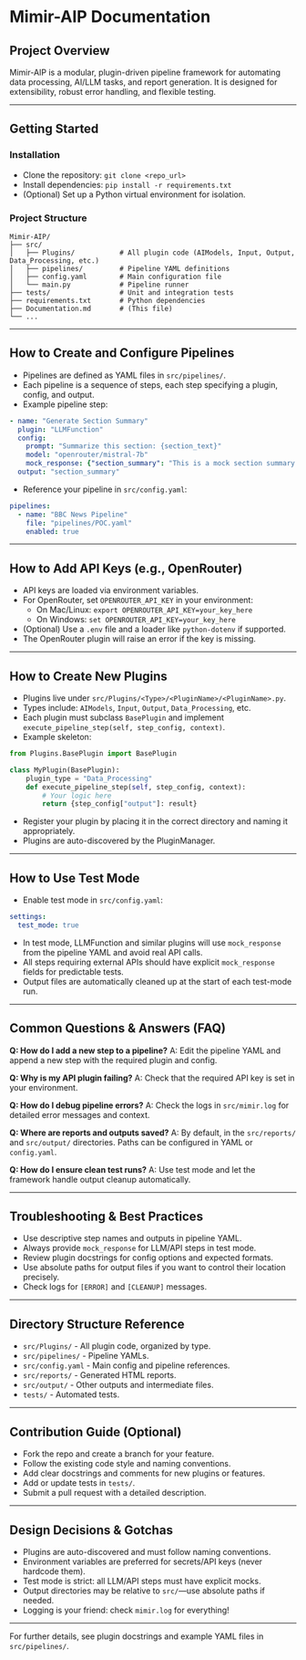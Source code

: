 # Mimir-AIP Documentation

## Project Overview
Mimir-AIP is a modular, plugin-driven pipeline framework for automating data processing, AI/LLM tasks, and report generation. It is designed for extensibility, robust error handling, and flexible testing.

---

## Getting Started

### Installation
- Clone the repository: `git clone <repo_url>`
- Install dependencies: `pip install -r requirements.txt`
- (Optional) Set up a Python virtual environment for isolation.

### Project Structure
```
Mimir-AIP/
├── src/
│   ├── Plugins/           # All plugin code (AIModels, Input, Output, Data_Processing, etc.)
│   ├── pipelines/         # Pipeline YAML definitions
│   ├── config.yaml        # Main configuration file
│   └── main.py            # Pipeline runner
├── tests/                 # Unit and integration tests
├── requirements.txt       # Python dependencies
├── Documentation.md       # (This file)
└── ...
```

---

## How to Create and Configure Pipelines

- Pipelines are defined as YAML files in `src/pipelines/`.
- Each pipeline is a sequence of steps, each step specifying a plugin, config, and output.
- Example pipeline step:
```yaml
- name: "Generate Section Summary"
  plugin: "LLMFunction"
  config:
    prompt: "Summarize this section: {section_text}"
    model: "openrouter/mistral-7b"
    mock_response: {"section_summary": "This is a mock section summary for testing."}  # For test mode
  output: "section_summary"
```
- Reference your pipeline in `src/config.yaml`:
```yaml
pipelines:
  - name: "BBC News Pipeline"
    file: "pipelines/POC.yaml"
    enabled: true
```

---

## How to Add API Keys (e.g., OpenRouter)

- API keys are loaded via environment variables.
- For OpenRouter, set `OPENROUTER_API_KEY` in your environment:
  - On Mac/Linux: `export OPENROUTER_API_KEY=your_key_here`
  - On Windows: `set OPENROUTER_API_KEY=your_key_here`
- (Optional) Use a `.env` file and a loader like `python-dotenv` if supported.
- The OpenRouter plugin will raise an error if the key is missing.

---

## How to Create New Plugins

- Plugins live under `src/Plugins/<Type>/<PluginName>/<PluginName>.py`.
- Types include: `AIModels`, `Input`, `Output`, `Data_Processing`, etc.
- Each plugin must subclass `BasePlugin` and implement `execute_pipeline_step(self, step_config, context)`.
- Example skeleton:
```python
from Plugins.BasePlugin import BasePlugin

class MyPlugin(BasePlugin):
    plugin_type = "Data_Processing"
    def execute_pipeline_step(self, step_config, context):
        # Your logic here
        return {step_config["output"]: result}
```
- Register your plugin by placing it in the correct directory and naming it appropriately.
- Plugins are auto-discovered by the PluginManager.

---

## How to Use Test Mode

- Enable test mode in `src/config.yaml`:
```yaml
settings:
  test_mode: true
```
- In test mode, LLMFunction and similar plugins will use `mock_response` from the pipeline YAML and avoid real API calls.
- All steps requiring external APIs should have explicit `mock_response` fields for predictable tests.
- Output files are automatically cleaned up at the start of each test-mode run.

---

## Common Questions & Answers (FAQ)

**Q: How do I add a new step to a pipeline?**
A: Edit the pipeline YAML and append a new step with the required plugin and config.

**Q: Why is my API plugin failing?**
A: Check that the required API key is set in your environment.

**Q: How do I debug pipeline errors?**
A: Check the logs in `src/mimir.log` for detailed error messages and context.

**Q: Where are reports and outputs saved?**
A: By default, in the `src/reports/` and `src/output/` directories. Paths can be configured in YAML or `config.yaml`.

**Q: How do I ensure clean test runs?**
A: Use test mode and let the framework handle output cleanup automatically.

---

## Troubleshooting & Best Practices

- Use descriptive step names and outputs in pipeline YAML.
- Always provide `mock_response` for LLM/API steps in test mode.
- Review plugin docstrings for config options and expected formats.
- Use absolute paths for output files if you want to control their location precisely.
- Check logs for `[ERROR]` and `[CLEANUP]` messages.

---

## Directory Structure Reference

- `src/Plugins/` - All plugin code, organized by type.
- `src/pipelines/` - Pipeline YAMLs.
- `src/config.yaml` - Main config and pipeline references.
- `src/reports/` - Generated HTML reports.
- `src/output/` - Other outputs and intermediate files.
- `tests/` - Automated tests.

---

## Contribution Guide (Optional)
- Fork the repo and create a branch for your feature.
- Follow the existing code style and naming conventions.
- Add clear docstrings and comments for new plugins or features.
- Add or update tests in `tests/`.
- Submit a pull request with a detailed description.

---

## Design Decisions & Gotchas
- Plugins are auto-discovered and must follow naming conventions.
- Environment variables are preferred for secrets/API keys (never hardcode them).
- Test mode is strict: all LLM/API steps must have explicit mocks.
- Output directories may be relative to `src/`—use absolute paths if needed.
- Logging is your friend: check `mimir.log` for everything!

---

For further details, see plugin docstrings and example YAML files in `src/pipelines/`.
